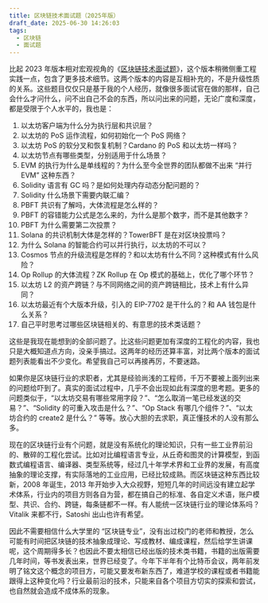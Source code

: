 ```yaml
---
title: 区块链技术面试题（2025年版）
draft_date: 2025-06-30 14:26:03
tags:
  - 区块链
  - 面试题
---
```


比起 2023 年版本相对宏观视角的《[区块链技术面试题](/2023/07/12/区块链技术面试题/)》，这个版本稍微侧重工程实践一点，包含了更多技术细节。这两个版本的内容是互相补充的，不是升级性质的关系。这些题目仅仅只是基于我的个人经历，就像很多面试官在做的那样，自己会什么才问什么，问不出自己不会的东西，所以问出来的问题，无论广度和深度，都是受限于个人水平的，我也是：

1. 以太坊客户端为什么分为执行层和共识层？
2. 以太坊的 PoS 运作流程，如何初始化一个 PoS 网络？
3. 以太坊 PoS 的软分叉和恢复机制？Cardano 的 PoS 和以太坊一样吗？
4. 以太坊节点有哪些类型，分别适用于什么场景？
5. EVM 的执行为什么是单线程的？为什么至今全世界的团队都做不出来 “并行EVM” 这种东西？
6. Solidity 语言有 GC 吗？是如何处理内存动态分配问题的？
7. Solidity 什么场景下需要内联汇编？
8. PBFT 共识有了解吗，大体流程是怎么样的？
9. PBFT 的容错能力公式是怎么来的，为什么是那个数字，而不是其他数字？
10. PBFT 为什么需要第二次投票？
11. Solana 的共识机制大体是怎样的？TowerBFT 是在对区块投票吗？
12. 为什么 Solana 的智能合约可以并行执行，以太坊的不可以？
13. Cosmos 节点的升级流程是怎样的？和以太坊有什么不同？这种模式有什么风险？
14. Op Rollup 的大体流程？ZK Rollup 在 Op 模式的基础上，优化了哪个环节？
15. 以太坊 L2 的资产跨链？与不同网络之间的资产跨链相比，技术上有什么异同？
16. 以太坊最近有个大版本升级，引入的 EIP-7702 是干什么的？和 AA 钱包是什么关系？
17. 自己平时思考过哪些区块链相关的、有意思的技术类话题？

这些是我现在能想到的全部问题了。比这些问题更加有深度的工程化的内容，我也只是大概知道点方向，没亲手搞过。这两年的经历还算丰富，对比两个版本的面试题列表能看出不少变化。希望我自己可以再接再厉，不要迷路。

如果你是区块链行业的求职者，尤其是经验尚浅的工程师，千万不要被上面列出来的问题给吓到了。真实的面试过程中，几乎不会出现如此有深度的思考题。更多的问题类似于，“以太坊交易有哪些常用字段？”、“怎么取消一笔已经发送的交易？”、“Solidity 的可重入攻击是什么？”、“Op Stack 有哪几个组件？”、“以太坊合约的 create2 是什么？” 等等。放心大胆的去求职，真正懂技术的人没有那么多。

现在的区块链行业有个问题，就是没有系统化的理论知识，只有一些工业界前沿的、散碎的工程化尝试。比如对比编程语言专业，从丘奇和图灵的计算模型，到函数式编程语言、编译器、类型系统等，经过几十年学术界和工业界的发展，有高度抽象的理论支撑，有实际落地的工业应用，已经比较成熟。而区块链这种东西比较新，2008 年诞生，2013 年开始步入大众视野，短短几年的时间远没有建立起学术体系，行业内的项目方则各自为营，都在搞自己的标准、各自定义术语，账户模型、共识、合约、跨链，每条链都不一样。有人能统一区块链行业的理论体系吗？Vitalik 来都不行，Satoshi 出山也许有希望。

因此不需要相信什么大学里的 “区块链专业”，没有出过校门的老师和教授，怎么可能有时间把区块链的技术抽象成理论、写成教材、编成课程，然后给学生讲课呢，这个周期得多长？也因此不要太相信已经出版的技术类书籍，书籍的出版需要几年时间，等书发表出来，世界已经变了。今年下半年有个比特币会议，两年前发明了铭文这个概念的项目方，可能又要发布新东西了，难道学校的课程或者书籍能跟得上这种变化吗？行业最前沿的技术，只能来自各个项目方切实的探索和尝试，也自然就会造成不成体系的现象。


